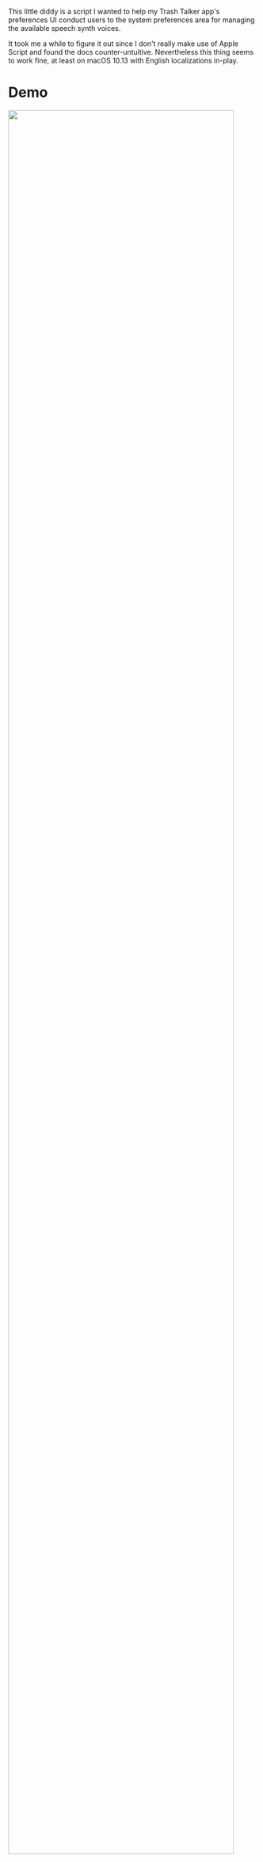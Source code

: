 <p>
This little diddy is a script I wanted to help my Trash Talker app's preferences UI conduct users to the system preferences area for
managing the available speech synth voices.

It took me a while to figure it out since I don't really make use of Apple Script and found the docs counter-untuitive. Nevertheless this thing
seems to work fine, at least on macOS 10.13 with English localizations in-play.
</p>

<H1>Demo</H1>
<p>
<img src="demo/demo.gif" width="95%"/>
</p>


<H1>Trash Talker</H1>
<p>
This is a freebie I've hacked-together by googling extensively. I'm bundling it within my TrashTalker app as that was my motivation.
<BR /><BR />
Check out <a href="https://itunes.apple.com/ca/app/trash-talker/id1207969253?mt=12">Trash Talker here</a>.
</p>


<H1>Props</H1>
<p>
There were various little posts around the web that gave me enough clues to get this going. Here are some of the few helpful ones I still have open
as of when I got this going:

<UL>
	<LI><a href="http://macscripter.net/viewtopic.php?id=44511">http://macscripter.net/viewtopic.php?id=44511</a></LI>
	<LI><a href="https://apple.stackexchange.com/questions/209352/applescript-cant-get-tab-group-1-of-window-el-capitan">https://apple.stackexchange.com/questions/209352/applescript-cant-get-tab-group-1-of-window-el-capitan</a></LI>
</UL>
</p>


<H1>Blog</H1>
<p>
There's a brief post regarding this script <a href="https://dawning.ca/2017/using-apple-script-to-launch-system-preferences-in-to-highly-specific-location/" target="_new">on my blog, dawning.ca, here</a>.
</p>
